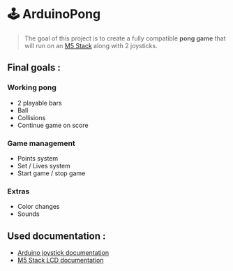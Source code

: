 # 🕹 ArduinoPong
> The goal of this project is to create a fully compatible **pong game** that will run on an [M5 Stack](https://m5stack.com/) along with 2 joysticks.

## Final goals : 

### Working pong

- 2 playable bars
- Ball
- Collisions
- Continue game on score

### Game management

- Points system
- Set / Lives system
- Start game / stop game

### Extras

- Color changes
- Sounds

## Used documentation :

- [Arduino joystick documentation](https://www.c-sharpcorner.com/article/how-to-connect-arduino-joystick-in-arduino-uno/)
- [M5 Stack LCD documentation](https://github.com/m5stack/m5-docs/blob/master/docs/en/api/lcd.md) 
